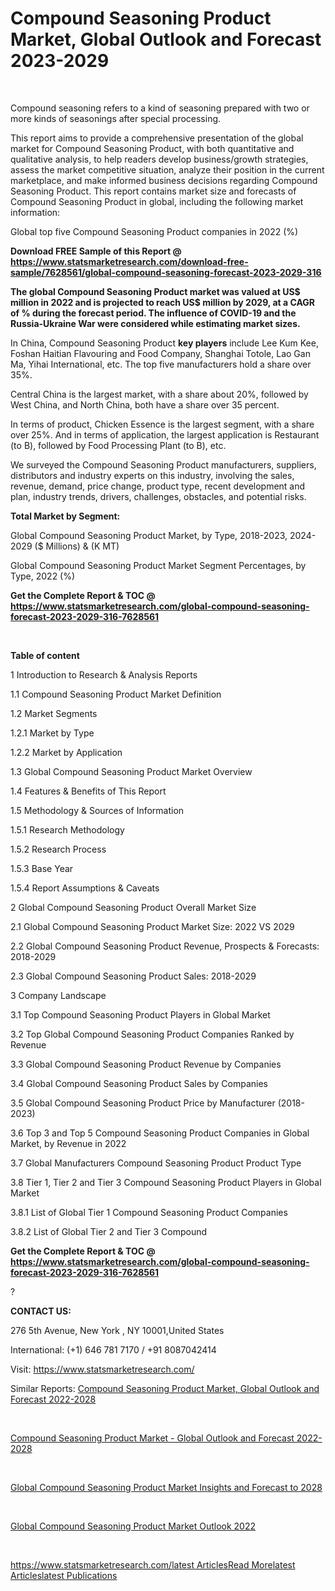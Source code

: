 <h1>Compound Seasoning Product Market, Global Outlook and Forecast 2023-2029</h1><br/><p>Compound seasoning refers to a kind of seasoning prepared with two or more kinds of seasonings after special processing.</p>
 
 
 
 <p>This report aims to provide a comprehensive presentation of the global market for Compound Seasoning Product, with both quantitative and qualitative analysis, to help readers develop business/growth strategies, assess the market competitive situation, analyze their position in the current marketplace, and make informed business decisions regarding Compound Seasoning Product. This report contains market size and forecasts of Compound Seasoning Product in global, including the following market information:</p>
 
 
 
 <p>Global top five Compound Seasoning Product companies in 2022 (%)</p>
 
 
 
 <p><strong>Download FREE Sample of this Report @ <a href="https://www.statsmarketresearch.com/download-free-sample/7628561/global-compound-seasoning-forecast-2023-2029-316">https://www.statsmarketresearch.com/download-free-sample/7628561/global-compound-seasoning-forecast-2023-2029-316</a></strong></p>
 
 
 
 <p><strong>The global Compound Seasoning Product market was valued at US$ million in 2022 and is projected to reach US$ million by 2029, at a <strong>CAGR</strong> of % during the forecast period. The influence of COVID-19 and the Russia-Ukraine War were considered while estimating market sizes.</strong></p>
 
 
 
 <p>In China, Compound Seasoning Product <strong>key players</strong> include Lee Kum Kee, Foshan Haitian Flavouring and Food Company, Shanghai Totole, Lao Gan Ma, Yihai International, etc. The top five manufacturers hold a share over 35%.</p>
 
 
 
 <p>Central China is the largest market, with a share about 20%, followed by West China, and North China, both have a share over 35 percent.</p>
 
 
 
 <p>In terms of product, Chicken Essence is the largest segment, with a share over 25%. And in terms of application, the largest application is Restaurant (to B), followed by Food Processing Plant (to B), etc.</p>
 
 
 
 <p>We surveyed the Compound Seasoning Product manufacturers, suppliers, distributors and industry experts on this industry, involving the sales, revenue, demand, price change, product type, recent development and plan, industry trends, drivers, challenges, obstacles, and potential risks.</p>
 
 
 
 <p><strong>Total Market by Segment:</strong></p>
 
 
 
 <p>Global Compound Seasoning Product Market, by Type, 2018-2023, 2024-2029 ($ Millions) & (K MT)</p>
 
 
 
 <p>Global Compound Seasoning Product Market Segment Percentages, by Type, 2022 (%)</p>
 
 
 
 <div><b>Get the Complete Report & TOC @ <a href="https://www.statsmarketresearch.com/global-compound-seasoning-forecast-2023-2029-316-7628561">https://www.statsmarketresearch.com/global-compound-seasoning-forecast-2023-2029-316-7628561</a></b></div>
 
 
 
 <p><br />
 
 <b>Table of content</b></p>
 
 
 
 <p>1 Introduction to Research & Analysis Reports<br />
 
 1.1 Compound Seasoning Product Market Definition<br />
 
 1.2 Market Segments<br />
 
 1.2.1 Market by Type<br />
 
 1.2.2 Market by Application<br />
 
 1.3 Global Compound Seasoning Product Market Overview<br />
 
 1.4 Features & Benefits of This Report<br />
 
 1.5 Methodology & Sources of Information<br />
 
 1.5.1 Research Methodology<br />
 
 1.5.2 Research Process<br />
 
 1.5.3 Base Year<br />
 
 1.5.4 Report Assumptions & Caveats<br />
 
 2 Global Compound Seasoning Product Overall Market Size<br />
 
 2.1 Global Compound Seasoning Product Market Size: 2022 VS 2029<br />
 
 2.2 Global Compound Seasoning Product Revenue, Prospects & Forecasts: 2018-2029<br />
 
 2.3 Global Compound Seasoning Product Sales: 2018-2029<br />
 
 3 Company Landscape<br />
 
 3.1 Top Compound Seasoning Product Players in Global Market<br />
 
 3.2 Top Global Compound Seasoning Product Companies Ranked by Revenue<br />
 
 3.3 Global Compound Seasoning Product Revenue by Companies<br />
 
 3.4 Global Compound Seasoning Product Sales by Companies<br />
 
 3.5 Global Compound Seasoning Product Price by Manufacturer (2018-2023)<br />
 
 3.6 Top 3 and Top 5 Compound Seasoning Product Companies in Global Market, by Revenue in 2022<br />
 
 3.7 Global Manufacturers Compound Seasoning Product Product Type<br />
 
 3.8 Tier 1, Tier 2 and Tier 3 Compound Seasoning Product Players in Global Market<br />
 
 3.8.1 List of Global Tier 1 Compound Seasoning Product Companies<br />
 
 3.8.2 List of Global Tier 2 and Tier 3 Compound</p>
 
 
 
 <div><b>Get the Complete Report & TOC @ <a href="https://www.statsmarketresearch.com/global-compound-seasoning-forecast-2023-2029-316-7628561">https://www.statsmarketresearch.com/global-compound-seasoning-forecast-2023-2029-316-7628561</a></b></div>
 
 
 
 <p>? </p>
 
 
 
 <p><b>CONTACT US:</b><br />
 
 276 5th Avenue, New York , NY 10001,United States<br />
 
 International: (+1) 646 781 7170 / +91 8087042414<br />
 
 Visit: <a href="https://www.statsmarketresearch.com/">https://www.statsmarketresearch.com/</a><br />
 
 Similar Reports: <a href="https://www.statsmarketresearch.com/global-compound-seasoning-forecast-2023-2029-316-7628561">Compound Seasoning Product Market, Global Outlook and Forecast 2022-2028</a><br />
 
 <br />
 
 <a href="https://www.statsmarketresearch.com/global-compound-seasoning-forecast-2023-2029-316-7628561">Compound Seasoning Product Market - Global Outlook and Forecast 2022-2028</a><br />
 
 <br />
 
 <a href="https://www.statsmarketresearch.com/global-compound-seasoning-forecast-2023-2029-316-7628561">Global Compound Seasoning Product Market Insights and Forecast to 2028</a><br />
 
 <br />
 
 <a href="https://www.statsmarketresearch.com/global-compound-seasoning-forecast-2023-2029-316-7628561">Global Compound Seasoning Product Market Outlook 2022</a><br />
 
 <br />
 
 <a href="https://gyeongbokgung.com">https://www.statsmarketresearch.com/</a><a href="https://hallyeomaritime.com">latest Articles</a><a href="https://jingwansa.com">Read More</a><a href="https://nguoiviet.jp/">latest Articles</a><a href="https://www.intelmarketresearch.com/">latest Publications</a></p>